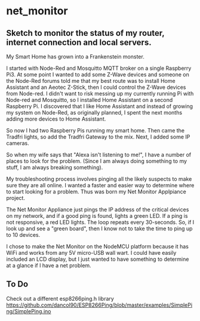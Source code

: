 # net_monitor
Sketch to monitor the status of my router, internet connection and local servers.
----
My Smart Home has grown into a Frankenstein monster.

I started with Node-Red and Mosquitto MQTT broker on a single Raspberry Pi3.  At some point I wanted to add some Z-Wave
devices and someone on the Node-Red forums told me that my best route was to install Home Assistant and an Aeotec Z-Stick,
then I could control the Z-Wave devices from Node-red.  I didn't want to risk messing up my currently running Pi with
Node-red and Mosquitto, so I installed Home Assistant on a second Raspberry Pi.  I discovered that I like Home Assistant
and instead of growing my system on Node-Red, as originally planned, I spent the next months adding more devices to Home Assistant.

So now I had two Raspberry Pis running my smart home.  Then came the Tradfri lights, so add the Tradfri Gateway to the mix.
Next, I added some IP cameras.

So when my wife says that "Alexa isn't listening to me!", I have a number of places to look for the problem.
(Since I am always doing something to my stuff, I am always breaking something).

My troubleshooting process involves pinging all the likely suspects to make sure they are all online.  I wanted a faster and
easier way to determine where to start looking for a problem.  Thus was born my Net Monitor Applpiance project.

The Net Monitor Appliance just pings the IP address of the critical devices on my network, and if a good ping is found,
lights a green LED.  If a ping is not responsive, a red LED lights.  The loop repeats every 30-seconds.  So, if I look up
and see a "green board", then I know not to take the time to ping up to 10 devices.

I chose to make the Net Monitor on the NodeMCU platform because it has WiFi and works from any 5V micro-USB wall wart.
I could have easily included an LCD display, but I just wanted to have something to determine at a glance if I have a net problem.

## To Do
Check out a different esp8266ping.h library
https://github.com/dancol90/ESP8266Ping/blob/master/examples/SimplePing/SimplePing.ino
